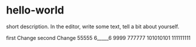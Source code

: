 # hello-world
 short description.
 In the editor, write some text, tell a bit about yourself.

 
 first Change
  second Change
  55555
  6_____6
  9999
  777777
  101010101
111111111

